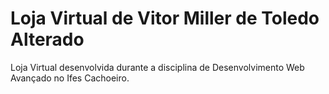 # Loja Virtual de Vitor Miller de Toledo Alterado

Loja Virtual desenvolvida durante a disciplina de Desenvolvimento Web Avançado no Ifes Cachoeiro.